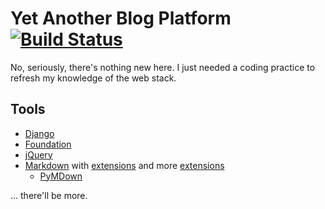 Yet Another Blog Platform [![Build Status](https://travis-ci.org/racamirko/yabp.svg?branch=master)](https://travis-ci.org/racamirko/yabp)
=========================

No, seriously, there's nothing new here. I just needed a coding practice to refresh my knowledge of the web stack.

Tools
-----

- [Django](http://djangoproject.com)
- [Foundation](http://foundation.zurb.com)
- [jQuery](http://jquery.com)
- [Markdown](https://pypi.python.org/pypi/Markdown) with [extensions](https://pythonhosted.org/Markdown/extensions/index.html) and more [extensions](https://github.com/waylan/Python-Markdown/wiki/Third-Party-Extensions)
   - [PyMDown](https://pypi.python.org/pypi/pymdown-extensions)

... there'll be more.
